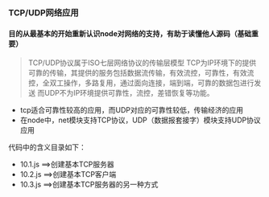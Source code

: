 ### TCP/UDP网络应用
#### 目的从最基本的开始重新认识node对网络的支持，有助于读懂他人源码（基础重要）

> TCP/UDP协议属于ISO七层网络协议的传输层模型
> TCP为IP环境下的提供可靠的传输，其提供的服务包括数据流传输，有效流控，可靠性，有效流控，全双工操作，多路复用，通过面向连接，端到端，可靠的数据包进行发送
> 而UDP不为IP环境提供可靠性，流控，差错恢复等功能。

- tcp适合可靠性较高的应用，而UDP对应的可靠性较低，传输经济的应用
- 在node中，net模块支持TCP协议，UDP（数据报套接字）模块支持UDP协议应用


代码中的含义目录如下：

- 10.1.js ==>创建基本TCP服务器
- 10.2.js ==>创建基本TCP客户端
- 10.3.js ==>创建基本TCP服务器的另一种方式